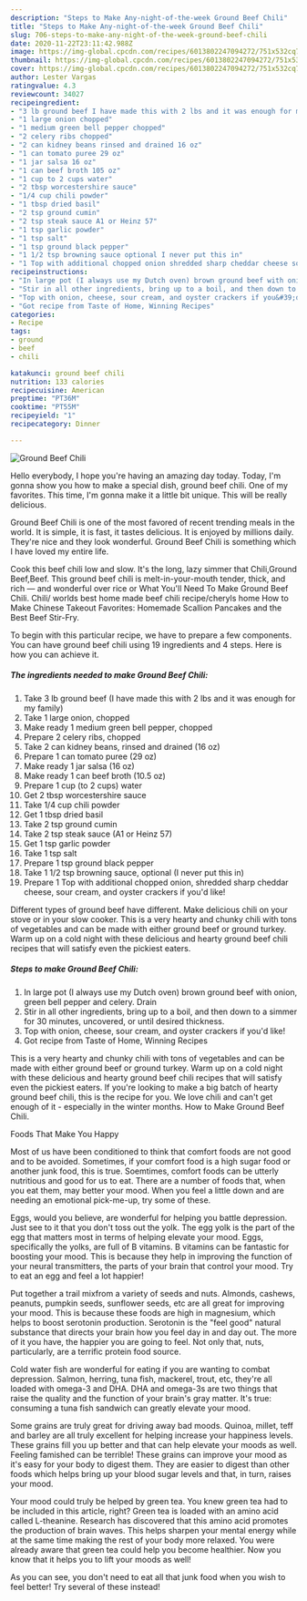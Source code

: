 ```yaml
---
description: "Steps to Make Any-night-of-the-week Ground Beef Chili"
title: "Steps to Make Any-night-of-the-week Ground Beef Chili"
slug: 706-steps-to-make-any-night-of-the-week-ground-beef-chili
date: 2020-11-22T23:11:42.988Z
image: https://img-global.cpcdn.com/recipes/6013802247094272/751x532cq70/ground-beef-chili-recipe-main-photo.jpg
thumbnail: https://img-global.cpcdn.com/recipes/6013802247094272/751x532cq70/ground-beef-chili-recipe-main-photo.jpg
cover: https://img-global.cpcdn.com/recipes/6013802247094272/751x532cq70/ground-beef-chili-recipe-main-photo.jpg
author: Lester Vargas
ratingvalue: 4.3
reviewcount: 34027
recipeingredient:
- "3 lb ground beef I have made this with 2 lbs and it was enough for my family"
- "1 large onion chopped"
- "1 medium green bell pepper chopped"
- "2 celery ribs chopped"
- "2 can kidney beans rinsed and drained 16 oz"
- "1 can tomato puree 29 oz"
- "1 jar salsa 16 oz"
- "1 can beef broth 105 oz"
- "1 cup to 2 cups water"
- "2 tbsp worcestershire sauce"
- "1/4 cup chili powder"
- "1 tbsp dried basil"
- "2 tsp ground cumin"
- "2 tsp steak sauce A1 or Heinz 57"
- "1 tsp garlic powder"
- "1 tsp salt"
- "1 tsp ground black pepper"
- "1 1/2 tsp browning sauce optional I never put this in"
- "1 Top with additional chopped onion shredded sharp cheddar cheese sour cream and oyster crackers if youd like"
recipeinstructions:
- "In large pot (I always use my Dutch oven) brown ground beef with onion, green bell pepper and celery. Drain"
- "Stir in all other ingredients, bring up to a boil, and then down to a simmer for 30 minutes, uncovered, or until desired thickness."
- "Top with onion, cheese, sour cream, and oyster crackers if you&#39;d like!"
- "Got recipe from Taste of Home, Winning Recipes"
categories:
- Recipe
tags:
- ground
- beef
- chili

katakunci: ground beef chili 
nutrition: 133 calories
recipecuisine: American
preptime: "PT36M"
cooktime: "PT55M"
recipeyield: "1"
recipecategory: Dinner

---
```



![Ground Beef Chili](https://img-global.cpcdn.com/recipes/6013802247094272/751x532cq70/ground-beef-chili-recipe-main-photo.jpg)

Hello everybody, I hope you're having an amazing day today. Today, I'm gonna show you how to make a special dish, ground beef chili. One of my favorites. This time, I'm gonna make it a little bit unique. This will be really delicious.

Ground Beef Chili is one of the most favored of recent trending meals in the world. It is simple, it is fast, it tastes delicious. It is enjoyed by millions daily. They're nice and they look wonderful. Ground Beef Chili is something which I have loved my entire life.

Cook this beef chili low and slow. It&#39;s the long, lazy simmer that Chili,Ground Beef,Beef. This ground beef chili is melt-in-your-mouth tender, thick, and rich — and wonderful over rice or What You&#39;ll Need To Make Ground Beef Chili. Chili/ worlds best home made beef chili recipe/cheryls home How to Make Chinese Takeout Favorites: Homemade Scallion Pancakes and the Best Beef Stir-Fry.


To begin with this particular recipe, we have to prepare a few components. You can have ground beef chili using 19 ingredients and 4 steps. Here is how you can achieve it.

<!--inarticleads1-->

##### The ingredients needed to make Ground Beef Chili:

1. Take 3 lb ground beef (I have made this with 2 lbs and it was enough for my family)
1. Take 1 large onion, chopped
1. Make ready 1 medium green bell pepper, chopped
1. Prepare 2 celery ribs, chopped
1. Take 2 can kidney beans, rinsed and drained (16 oz)
1. Prepare 1 can tomato puree (29 oz)
1. Make ready 1 jar salsa (16 oz)
1. Make ready 1 can beef broth (10.5 oz)
1. Prepare 1 cup (to 2 cups) water
1. Get 2 tbsp worcestershire sauce
1. Take 1/4 cup chili powder
1. Get 1 tbsp dried basil
1. Take 2 tsp ground cumin
1. Take 2 tsp steak sauce (A1 or Heinz 57)
1. Get 1 tsp garlic powder
1. Take 1 tsp salt
1. Prepare 1 tsp ground black pepper
1. Take 1 1/2 tsp browning sauce, optional (I never put this in)
1. Prepare 1 Top with additional chopped onion, shredded sharp cheddar cheese, sour cream, and oyster crackers if you&#39;d like!


Different types of ground beef have different. Make delicious chili on your stove or in your slow cooker. This is a very hearty and chunky chili with tons of vegetables and can be made with either ground beef or ground turkey. Warm up on a cold night with these delicious and hearty ground beef chili recipes that will satisfy even the pickiest eaters. 

<!--inarticleads2-->

##### Steps to make Ground Beef Chili:

1. In large pot (I always use my Dutch oven) brown ground beef with onion, green bell pepper and celery. Drain
1. Stir in all other ingredients, bring up to a boil, and then down to a simmer for 30 minutes, uncovered, or until desired thickness.
1. Top with onion, cheese, sour cream, and oyster crackers if you&#39;d like!
1. Got recipe from Taste of Home, Winning Recipes


This is a very hearty and chunky chili with tons of vegetables and can be made with either ground beef or ground turkey. Warm up on a cold night with these delicious and hearty ground beef chili recipes that will satisfy even the pickiest eaters. If you&#39;re looking to make a big batch of hearty ground beef chili, this is the recipe for you. We love chili and can&#39;t get enough of it - especially in the winter months. How to Make Ground Beef Chili. 

Foods That Make You Happy


Most of us have been conditioned to think that comfort foods are not good and to be avoided. Sometimes, if your comfort food is a high sugar food or another junk food, this is true. Soemtimes, comfort foods can be utterly nutritious and good for us to eat. There are a number of foods that, when you eat them, may better your mood. When you feel a little down and are needing an emotional pick-me-up, try some of these.

Eggs, would you believe, are wonderful for helping you battle depression. Just see to it that you don't toss out the yolk. The egg yolk is the part of the egg that matters most in terms of helping elevate your mood. Eggs, specifically the yolks, are full of B vitamins. B vitamins can be fantastic for boosting your mood. This is because they help in improving the function of your neural transmitters, the parts of your brain that control your mood. Try to eat an egg and feel a lot happier!

Put together a trail mixfrom a variety of seeds and nuts. Almonds, cashews, peanuts, pumpkin seeds, sunflower seeds, etc are all great for improving your mood. This is because these foods are high in magnesium, which helps to boost serotonin production. Serotonin is the "feel good" natural substance that directs your brain how you feel day in and day out. The more of it you have, the happier you are going to feel. Not only that, nuts, particularly, are a terrific protein food source.

Cold water fish are wonderful for eating if you are wanting to combat depression. Salmon, herring, tuna fish, mackerel, trout, etc, they're all loaded with omega-3 and DHA. DHA and omega-3s are two things that raise the quality and the function of your brain's gray matter. It's true: consuming a tuna fish sandwich can greatly elevate your mood. 

Some grains are truly great for driving away bad moods. Quinoa, millet, teff and barley are all truly excellent for helping increase your happiness levels. These grains fill you up better and that can help elevate your moods as well. Feeling famished can be terrible! These grains can improve your mood as it's easy for your body to digest them. They are easier to digest than other foods which helps bring up your blood sugar levels and that, in turn, raises your mood.

Your mood could truly be helped by green tea. You knew green tea had to be included in this article, right? Green tea is loaded with an amino acid called L-theanine. Research has discovered that this amino acid promotes the production of brain waves. This helps sharpen your mental energy while at the same time making the rest of your body more relaxed. You were already aware that green tea could help you become healthier. Now you know that it helps you to lift your moods as well!

As you can see, you don't need to eat all that junk food when you wish to feel better! Try several of these instead!

